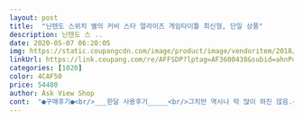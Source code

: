 ```yaml
---
layout: post 
title:  "닌텐도 스위치 별의 커비 스타 얼라이즈 게임타이틀 최신형, 단일 상품" 
description: 닌텐도 스 ..
date: 2020-05-07 06:20:05 
img: https://static.coupangcdn.com/image/product/image/vendoritem/2018/11/02/3666020709/9967f748-2b55-4839-963e-bd0563757928.jpg 
linkUrl: https://link.coupang.com/re/AFFSDP?lptag=AF3600438&subid=ahnPublicAsk&pageKey=87696851&itemId=275007172&vendorItemId=3666020709&traceid=V0-113-836aa3535d42bb63 
categories: [1020] 
color: 4CAF50 
price: 54480 
author: Ask View Shop 
cont:  "●구매후기●<br/>___한달 사용후기_____<br/>그치만 역시나 막 많이 하진 않음.<br/>.<br/><br/>닌텐도로 젤다 동숲 마리오 계열 빼면 가장 닌텐도 다운 게임<br/>신규 유저에겐 귀엽고 기존 유저에겐 추억이 될 게임<br/>아이가 너무 좋아하네요 ㅎㅎ 요시랑 비슷한듯 다른 재미가 있어요~ 캐릭터나 액션등이 너무 귀여워요~~닌텐도 게임 여러가지 하다보면 조작이 헷갈리는데 아이들은 잘 적응하네요~<br/>아이들 선물로 적격이예요~~<br/>여럿이 귀엽게 재밌는 게임<br/>젤다랑 동숲 해야하니까 ㅎㅎ<br/>조금씩 캐릭터가 나오는 재미도 있네요<br/>초등학교 4학년 우리 아들이 너무 좋아해요<br/>캐릭터가 엄청 귀엽고<br/>한달을 매일같이 커비만 했어요... <br/>... <br/>ㅋㅋ 엔딩만 몇번을 봤는지 모르겠습니다~ 깨도깨도 새로운게 나와서 5살 아이가 푹 빠져있습니다~ 캐릭터를 사용할 수 있는게 뭘 계속 깨야 나오니 끝이 없어요~ 저는 지치는데 아이가 좋아해서 계속 합니다 ㅎㅎ 닌텐도 게임중에 제일 좋아해요^^<br/>형이랑 같이 협동하면서 같이 하니 시간 가는줄 몰라요~ 방학아닌 방학이라 닌텐도 게임만 사고있는거 같아요 ㅠㅠ 그래도 아이들이 좋아하니 기분 좋은 구매인거 같습니다~<br/>___한달 사용후기_____<br/>그치만 역시나 막 많이 하진 않음.<br/>.<br/><br/>닌텐도로 젤다 동숲 마리오 계열 빼면 가장 닌텐도 다운 게임<br/>신규 유저에겐 귀엽고 기존 유저에겐 추억이 될 게임<br/>아이가 너무 좋아하네요 ㅎㅎ 요시랑 비슷한듯 다른 재미가 있어요~ 캐릭터나 액션등이 너무 귀여워요~~닌텐도 게임 여러가지 하다보면 조작이 헷갈리는데 아이들은 잘 적응하네요~<br/>아이들 선물로 적격이예요~~<br/>여럿이 귀엽게 재밌는 게임<br/>젤다랑 동숲 해야하니까 ㅎㅎ<br/>조금씩 캐릭터가 나오는 재미도 있네요<br/>초등학교 4학년 우리 아들이 너무 좋아해요<br/>캐릭터가 엄청 귀엽고<br/>한달을 매일같이 커비만 했어요... <br/>... <br/>ㅋㅋ 엔딩만 몇번을 봤는지 모르겠습니다~ 깨도깨도 새로운게 나와서 5살 아이가 푹 빠져있습니다~ 캐릭터를 사용할 수 있는게 뭘 계속 깨야 나오니 끝이 없어요~ 저는 지치는데 아이가 좋아해서 계속 합니다 ㅎㅎ 닌텐도 게임중에 제일 좋아해요^^<br/>형이랑 같이 협동하면서 같이 하니 시간 가는줄 몰라요~ 방학아닌 방학이라 닌텐도 게임만 사고있는거 같아요 ㅠㅠ 그래도 아이들이 좋아하니 기분 좋은 구매인거 같습니다~<br/>" 
---
```

